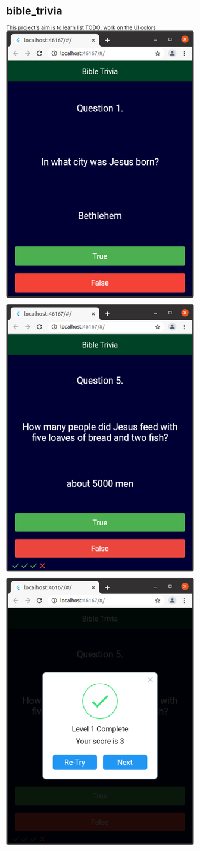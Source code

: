 # bible_trivia

This project's aim is to learn list
TODO: work on the UI colors
!['Trivia screenshot'](https://github.com/mercykip/Bible-Trivia/blob/master/assets/images/Screenshot%20from%202021-07-12%2015-09-10.png) 

!['Trivia screenshot'](https://github.com/mercykip/Bible-Trivia/blob/master/assets/images/Screenshot%20from%202021-07-12%2015-09-27.png) 

!['Trivia screenshot'](https://github.com/mercykip/Bible-Trivia/blob/master/assets/images/Screenshot%20from%202021-07-12%2015-09-39.png) 


